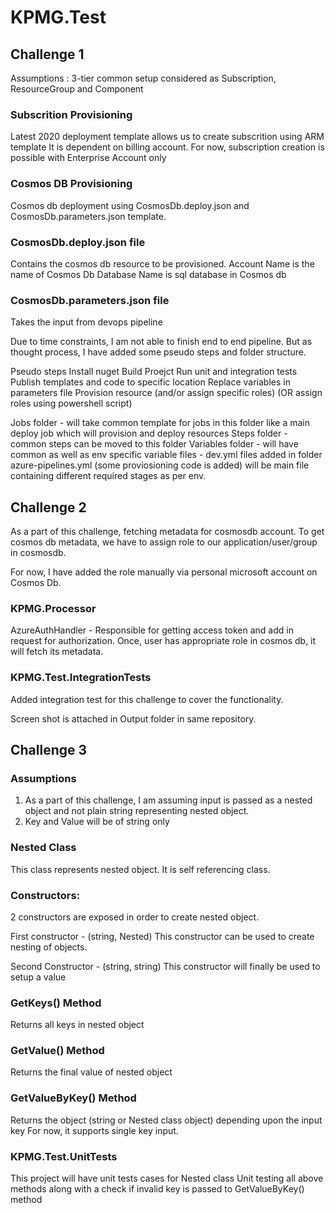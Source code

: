 # KPMG.Test
## Challenge 1

Assumptions :
3-tier common setup considered as Subscription, ResourceGroup and Component

### Subscrition Provisioning
Latest 2020 deployment template allows us to create subscrition using ARM template
It is dependent on billing account. For now, subscription creation is possible with Enterprise Account only

### Cosmos DB Provisioning
Cosmos db deployment using CosmosDb.deploy.json and CosmosDb.parameters.json template.

### CosmosDb.deploy.json file
Contains the cosmos db resource to be provisioned.
Account Name is the name of Cosmos Db
Database Name is sql database in Cosmos db

### CosmosDb.parameters.json file
Takes the input from devops pipeline

Due to time constraints, I am not able to finish end to end pipeline.
But as thought process, I have added some pseudo steps and folder structure.

Pseudo steps
Install nuget
Build Proejct
Run unit and integration tests
Publish templates and code to specific location
Replace variables in parameters file
Provision resource (and/or assign specific roles)
(OR assign roles using powershell script) 

Jobs folder - will take common template for jobs in this folder like a main deploy job which will provision and deploy resources
Steps folder - common steps can be moved to this folder
Variables folder - will have common as well as env specific variable files - dev.yml files added in folder
azure-pipelines.yml (some proviosioning code is added) will be main file containing different required stages as per env.


## Challenge 2

As a part of this challenge, fetching metadata for cosmosdb account.
To get cosmos db metadata, we have to assign role to our application/user/group in cosmosdb.

For now, I have added the role manually via personal microsoft account on Cosmos Db.

### KPMG.Processor
AzureAuthHandler - Responsible for getting access token and add in request for authorization.
Once, user has appropriate role in cosmos db, it will fetch its metadata. 

### KPMG.Test.IntegrationTests
Added integration test for this challenge to cover the functionality.

Screen shot is attached in Output folder in same repository.

## Challenge 3

### Assumptions
1. As a part of this challenge, I am assuming input is passed as a nested object and not plain string representing nested object.
2. Key and Value will be of string only

### Nested Class
This class represents nested object. It is self referencing class.

### Constructors:
2 constructors are exposed in order to create nested object.

First constructor - (string, Nested)
This constructor can be used to create nesting of objects.

Second Constructor - (string, string)
This constructor will finally be used to setup a value

### GetKeys() Method
Returns all keys in nested object

### GetValue() Method
Returns the final value of nested object

### GetValueByKey() Method
Returns the object (string or Nested class object) depending upon the input key
For now, it supports single key input.

### KPMG.Test.UnitTests
This project will have unit tests cases for Nested class
Unit testing all above methods along with a check if invalid key is passed to GetValueByKey() method